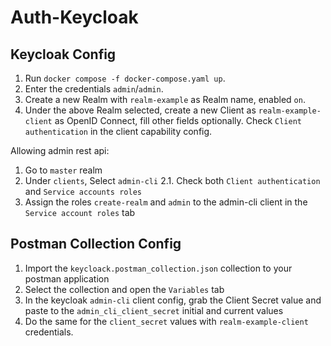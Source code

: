 # Auth-Keycloak

## Keycloak Config

1. Run `docker compose -f docker-compose.yaml up`.
2. Enter the credentials `admin`/`admin`.
3. Create a new Realm with `realm-example` as Realm name, enabled `on`.
4. Under the above Realm selected, create a new Client as `realm-example-client` as OpenID Connect, fill other fields optionally. Check `Client authentication` in the client capability config.

Allowing admin rest api:

1. Go to `master` realm
2. Under `clients`, Select `admin-cli`
2.1. Check both `Client authentication` and `Service accounts roles`
3. Assign the roles `create-realm` and `admin` to the admin-cli client in the `Service account roles` tab


## Postman Collection Config

1. Import the `keycloack.postman_collection.json` collection to your postman application
2. Select the collection and open the `Variables` tab
3. In the keycloak `admin-cli` client config, grab the Client Secret value and paste to the `admin_cli_client_secret` initial and current values
4. Do the same for the `client_secret` values with `realm-example-client` credentials.
